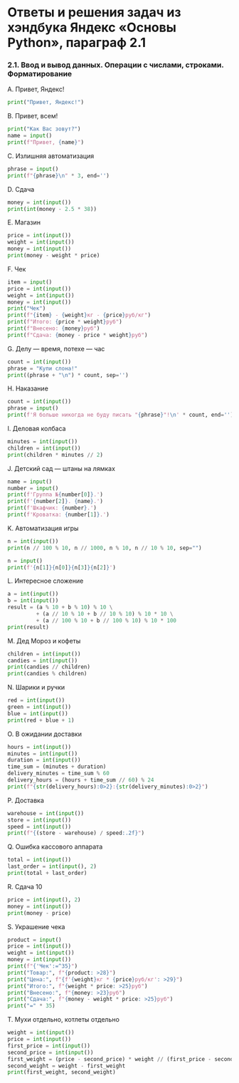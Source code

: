 # Ответы и решения задач из хэндбука Яндекс «Основы Python», параграф 2.1

### 2.1. Ввод и вывод данных. Операции с числами, строками. Форматирование

A. Привет, Яндекс!
```python
print("Привет, Яндекс!")
```

B. Привет, всем!
```python
print("Как Вас зовут?")
name = input()
print(f"Привет, {name}")
```

C. Излишняя автоматизация
```python
phrase = input()
print(f"{phrase}\n" * 3, end='')
```

D. Сдача
```python
money = int(input())
print(int(money - 2.5 * 38))
```

E. Магазин
```python
price = int(input())
weight = int(input())
money = int(input())
print(money - weight * price)
```

F. Чек
```python
item = input()
price = int(input())
weight = int(input())
money = int(input())
print("Чек")
print(f"{item} - {weight}кг - {price}руб/кг")
print(f"Итого: {price * weight}руб")
print(f"Внесено: {money}руб")
print(f"Сдача: {money - price * weight}руб")
```

G. Делу — время, потехе — час
```python
count = int(input())
phrase = "Купи слона!"
print((phrase + "\n") * count, sep='')
```

H. Наказание
```python
count = int(input())
phrase = input()
print(f'Я больше никогда не буду писать "{phrase}"!\n' * count, end='')
```

I. Деловая колбаса
```python
minutes = int(input())
children = int(input())
print(children * minutes // 2)
```

J. Детский сад — штаны на лямках
```python
name = input()
number = input()
print(f'Группа №{number[0]}.')
print(f'{number[2]}. {name}.')
print(f'Шкафчик: {number}.')
print(f'Кроватка: {number[1]}.')
```

K. Автоматизация игры
```python
n = int(input())
print(n // 100 % 10, n // 1000, n % 10, n // 10 % 10, sep="")

n = input()
print(f'{n[1]}{n[0]}{n[3]}{n[2]}')
```

L. Интересное сложение
```python
a = int(input())
b = int(input())
result = (a % 10 + b % 10) % 10 \
         + (a // 10 % 10 + b // 10 % 10) % 10 * 10 \
         + (a // 100 % 10 + b // 100 % 10) % 10 * 100
print(result)
```

M. Дед Мороз и кофеты
```python
children = int(input())
candies = int(input())
print(candies // children)
print(candies % children)
```

N. Шарики и ручки
```python
red = int(input())
green = int(input())
blue = int(input())
print(red + blue + 1)
```

O. В ожидании доставки
```python
hours = int(input())
minutes = int(input())
duration = int(input())
time_sum = (minutes + duration)
delivery_minutes = time_sum % 60
delivery_hours = (hours + time_sum // 60) % 24
print(f"{str(delivery_hours):0>2}:{str(delivery_minutes):0>2}")
```

P. Доставка
```python
warehouse = int(input())
store = int(input())
speed = int(input())
print(f"{(store - warehouse) / speed:.2f}")
```

Q. Ошибка кассового аппарата
```python
total = int(input())
last_order = int(input(), 2)
print(total + last_order)
```

R. Сдача 10
```python
price = int(input(), 2)
money = int(input())
print(money - price)
```

S. Украшение чека
```python
product = input()
price = int(input())
weight = int(input())
money = int(input())
print(f"{'Чек':=^35}")
print("Товар:", f"{product: >28}")
print("Цена:", f"{f'{weight}кг * {price}руб/кг': >29}")
print("Итого:", f"{weight * price: >25}руб")
print("Внесено:", f"{money: >23}руб")
print("Сдача:", f"{money - weight * price: >25}руб")
print("=" * 35)
```

T. Мухи отдельно, котлеты отдельно
```python
weight = int(input())
price = int(input())
first_price = int(input())
second_price = int(input())
first_weight = (price - second_price) * weight // (first_price - second_price)
second_weight = weight - first_weight
print(first_weight, second_weight)
```